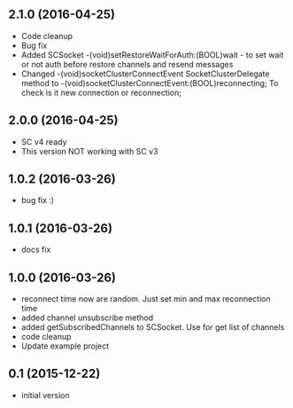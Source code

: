## 2.1.0 (2016-04-25)

* Code cleanup
* Bug fix
* Added SCSocket -(void)setRestoreWaitForAuth:(BOOL)wait  - to set wait or not auth before restore channels and resend messages
* Changed -(void)socketClusterConnectEvent SocketClusterDelegate method to -(void)socketClusterConnectEvent:(BOOL)reconnecting; To check is it new connection or reconnection;

## 2.0.0 (2016-04-25)

* SC v4 ready
* This version NOT working with SC v3


## 1.0.2 (2016-03-26)

* bug fix :)

## 1.0.1 (2016-03-26)

* docs fix

## 1.0.0 (2016-03-26)

* reconnect time now are random. Just set min and max reconnection time
* added channel unsubscribe method
* added getSubscribedChannels to SCSocket. Use for get list of channels
* code cleanup
* Update example project

## 0.1 (2015-12-22)

* initial version